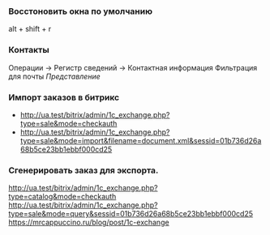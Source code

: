 ### Восстоновить окна по умолчанию
alt + shift + r
### Контакты
Операции -> Регистр сведений -> Контактная информация
Фильтрация для почты *Представление*
### Импорт заказов в битрикс
* http://ua.test/bitrix/admin/1c_exchange.php?type=sale&mode=checkauth
* http://ua.test/bitrix/admin/1c_exchange.php?type=sale&mode=import&filename=document.xml&sessid=01b736d26a68b5ce23bb1ebbf000cd25
### Сгенерировать заказ для экспорта.
http://ua.test/bitrix/admin/1c_exchange.php?type=catalog&mode=checkauth  
http://ua.test/bitrix/admin/1c_exchange.php?type=sale&mode=query&sessid=01b736d26a68b5ce23bb1ebbf000cd25
https://mrcappuccino.ru/blog/post/1c-exchange
